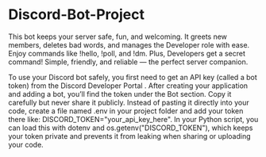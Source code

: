 # Discord-Bot-Project
This bot keeps your server safe, fun, and welcoming. It greets new members, deletes bad words, and manages the Developer role with ease. Enjoy commands like !hello, !poll, and !dm. Plus, Developers get a secret command! Simple, friendly, and reliable — the perfect server companion.

To use your Discord bot safely, you first need to get an API key (called a bot token) from the Discord Developer Portal
. After creating your application and adding a bot, you’ll find the token under the Bot section. Copy it carefully but never share it publicly. Instead of pasting it directly into your code, create a file named .env in your project folder and add your token there like: DISCORD_TOKEN="your_api_key_here". In your Python script, you can load this with dotenv and os.getenv("DISCORD_TOKEN"), which keeps your token private and prevents it from leaking when sharing or uploading your code.
